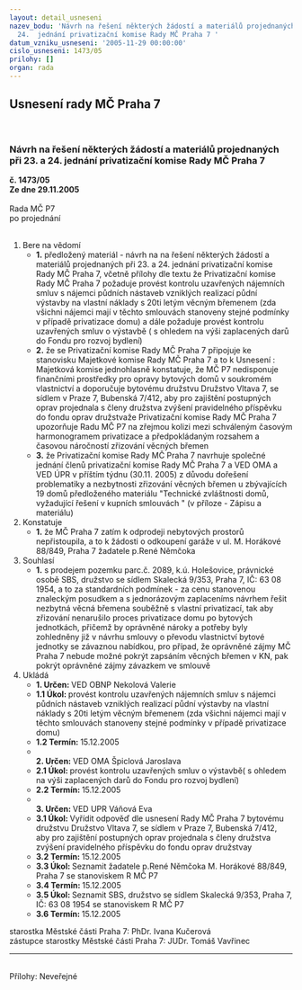 ```yaml
---
layout: detail_usneseni
nazev_bodu: 'Návrh na řešení některých žádostí a materiálů projednaných při 23. a
  24.  jednání privatizační komise Rady MČ Praha 7 '
datum_vzniku_usneseni: '2005-11-29 00:00:00'
cislo_usneseni: 1473/05
prilohy: []
organ: rada
---
```

<div id="ucUsn_pList" class="usn">
	<span><h2>Usnesení rady MČ Praha 7 </h2>
<br></span><div class="standBody">
<span><h3>Návrh na řešení některých žádostí a materiálů projednaných při 23. a 24.  jednání privatizační komise Rady MČ Praha 7 </h3></span><div class="center">
		<strong>č. 1473/05</strong><br>
	</div>
<div class="center">
		<strong>Ze dne 29.11.2005</strong><br><br>
	</div>Rada MČ P7<br> po projednání<br><br><ol>
<li>Bere na vědomí<ul>
<li>
<strong>1.</strong> předložený materiál - návrh na na řešení některých žádostí a materiálů projednaných při 23. a 24.  jednání privatizační komise Rady MČ Praha 7, včetně přílohy dle textu  že Privatizační komise Rady MČ Praha 7 požaduje provést kontrolu uzavřených nájemních smluv  s nájemci půdních nástaveb vzniklých realizací půdní výstavby na vlastní náklady s 20ti letým věcným břemenem (zda všichni nájemci mají v těchto smlouvách stanoveny stejné podmínky v případě privatizace domu) a dále požaduje provést kontrolu uzavřených smluv o výstavbě ( s ohledem na výši zaplacených darů do Fondu pro rozvoj bydlení)</li>
<li>
<strong>2.</strong> že se  Privatizační komise Rady MČ Praha 7 připojuje ke  stanovisku Majetkové komise Rady MČ Praha 7 a to k  Usnesení : Majetková komise jednohlasně konstatuje, že MČ P7 nedisponuje finančními prostředky pro opravy bytových domů v soukromém vlastnictví a doporučuje bytovému družstvu Družstvo Vltava 7, se sídlem v Praze 7, Bubenská 7/412, aby pro zajištění postupných oprav projednala s členy družstva zvýšení pravidelného příspěvku do fondu oprav družstvaže Privatizační komise Rady MČ Praha 7 upozorňuje Radu MČ P7 na zřejmou kolizi mezi schváleným časovým harmonogramem privatizace a předpokládaným rozsahem a časovou náročností zřizování věcných břemen</li>
<li>
<strong>3.</strong> že Privatizační komise Rady MČ Praha 7 navrhuje společné jednání členů privatizační komise Rady MČ Praha 7 a VED OMA a VED ÚPR v příštím týdnu (30.11. 2005) z důvodu dořešení problematiky a nezbytnosti zřizování věcných břemen u zbývajících 19 domů předloženého materiálu "Technické zvláštnosti domů, vyžadující řešení v kupních smlouvách " (v příloze - Zápisu a materiálu)</li>
</ul>
</li>
<li>Konstatuje<ul><li>
<strong>1.</strong> že MČ Praha 7 zatím k odprodeji nebytových prostorů nepřistoupila,  a to k žádosti o odkoupení garáže v ul. M. Horákové 88/849, Praha 7 žadatele p.René Němčoka</li></ul>
</li>
<li>Souhlasí<ul><li>
<strong>1.</strong> s prodejem pozemku parc.č. 2089, k.ú. Holešovice, právnické osobě SBS, družstvo se sídlem Skalecká 9/353, Praha 7, IČ: 63 08 1954, a to za standardních podmínek - za  cenu stanovenou znaleckým posudkem a s jednorázovým zaplaceníms návrhem  řešit nezbytná věcná břemena souběžně s vlastní privatizací, tak aby zřizování nenarušilo proces privatizace domu po bytových jednotkách, přičemž by oprávněné nároky a potřeby byly zohledněny již v návrhu smlouvy o převodu vlastnictví bytové jednotky se závaznou nabídkou, pro  případ, že oprávněné zájmy MČ Praha 7 nebude možné  pokrýt zapsáním věcných břemen v KN, pak pokrýt oprávněné zájmy závazkem ve smlouvě</li></ul>
</li>
<li>Ukládá<ul>
<li>
<strong>1. Určen: </strong>VED OBNP Nekolová Valerie</li>
<li>
<strong>1.1 Úkol: </strong>provést kontrolu uzavřených nájemních smluv  s nájemci půdních nástaveb vzniklých realizací půdní výstavby na vlastní náklady s 20ti letým věcným břemenem (zda všichni nájemci mají v těchto smlouvách stanoveny stejné podmínky v případě privatizace domu) </li>
<li>
<strong>1.2 Termín: </strong>15.12.2005</li>
<li>
<strong><br>2. Určen: </strong>VED OMA Špiclová Jaroslava</li>
<li>
<strong>2.1 Úkol: </strong>provést kontrolu uzavřených smluv o výstavbě( s ohledem na výši zaplacených darů do Fondu pro rozvoj bydlení)</li>
<li>
<strong>2.2 Termín: </strong>15.12.2005</li>
<li>
<strong><br>3. Určen: </strong>VED UPR Váňová Eva</li>
<li>
<strong>3.1 Úkol: </strong>Vyřídit odpověď dle usnesení Rady MČ Praha 7 bytovému družstvu Družstvo Vltava 7, se sídlem v Praze 7, Bubenská 7/412, aby pro zajištění postupných oprav projednala s členy družstva zvýšení pravidelného příspěvku do fondu oprav družstvay</li>
<li>
<strong>3.2 Termín: </strong>15.12.2005</li>
<li>
<strong>3.3 Úkol: </strong>Seznamit žadatele p.René Němčoka M. Horákové 88/849, Praha 7 se stanoviskem R MČ P7 </li>
<li>
<strong>3.4 Termín: </strong>15.12.2005</li>
<li>
<strong>3.5 Úkol: </strong>Seznamit SBS, družstvo se sídlem Skalecká 9/353, Praha 7, IČ: 63 08 1954 se stanoviskem R MČ P7 </li>
<li>
<strong>3.6 Termín: </strong>15.12.2005</li>
</ul>
</li>
</ol>starostka Městské části Praha 7: PhDr. Ivana Kučerová<br>zástupce starostky Městské části Praha 7: JUDr. Tomáš Vavřinec <hr>
<br>Přílohy: Neveřejné</div>
</div>